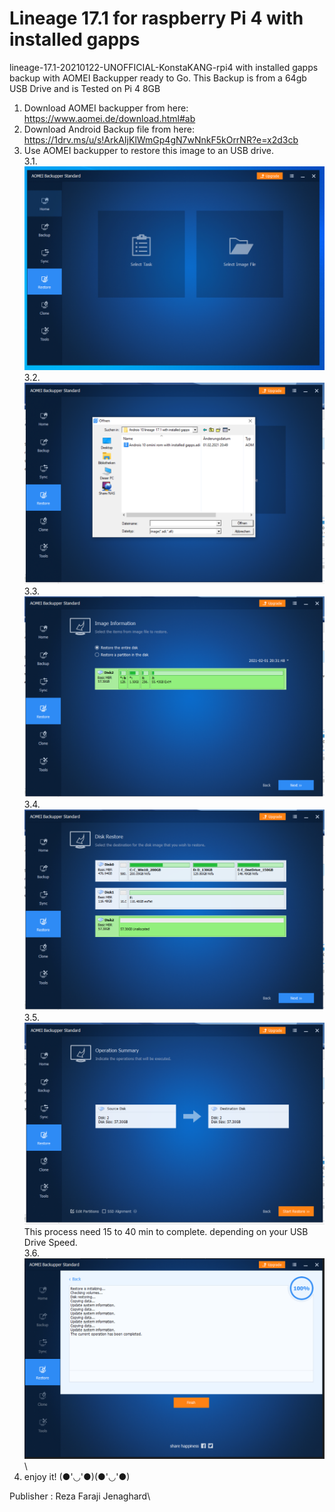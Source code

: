 # Lineage 17.1 for raspberry Pi 4 with installed gapps
lineage-17.1-20210122-UNOFFICIAL-KonstaKANG-rpi4 with installed gapps backup with AOMEI Backupper ready to Go. This Backup is from a 64gb USB Drive and is Tested on Pi 4 8GB
1. Download AOMEI backupper from here: https://www.aomei.de/download.html#ab
2. Download Android Backup file from here: https://1drv.ms/u/s!ArkAIjKlWmGp4gN7wNnkF5kOrrNR?e=x2d3cb
3. Use AOMEI backupper to restore this image to an USB drive.\
3.1.\
![alt text](https://github.com/r3zafa/lineage-17.1-rpi4_gapps_64gb/blob/main/1.PNG)\
3.2.\
![alt text](https://github.com/r3zafa/lineage-17.1-rpi4_gapps_64gb/blob/main/2.PNG)\
3.3.\
![alt text](https://github.com/r3zafa/lineage-17.1-rpi4_gapps_64gb/blob/main/3.PNG)\
3.4.\
![alt text](https://github.com/r3zafa/lineage-17.1-rpi4_gapps_64gb/blob/main/4.PNG)\
3.5.\
![alt text](https://github.com/r3zafa/lineage-17.1-rpi4_gapps_64gb/blob/main/5.PNG)\
This process need 15 to 40 min to complete. depending on your USB Drive Speed.\
3.6.\
![alt text](https://github.com/r3zafa/lineage-17.1-rpi4_gapps_64gb/blob/main/6.PNG)\
4. enjoy it! (●'◡'●)(●'◡'●)

Publisher : Reza Faraji Jenaghard\
